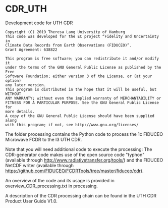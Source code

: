 # CDR_UTH

Development code for UTH CDR

    Copyright (C) 2019 Theresa Lang University of Hamburg
    This code was developed for the EC project “Fidelity and Uncertainty in
    Climate Data Records from Earth Observations (FIDUCEO)”.
    Grant Agreement: 638822
    
    This program is free software; you can redistribute it and/or modify it
    under the terms of the GNU General Public License as published by the Free
    Software Foundation; either version 3 of the License, or (at your option)
    any later version.
    This program is distributed in the hope that it will be useful, but WITHOUT
    ANY WARRANTY; without even the implied warranty of MERCHANTABILITY or
    FITNESS FOR A PARTICULAR PURPOSE. See the GNU General Public License for
    more details.
    A copy of the GNU General Public License should have been supplied along
    with this program; if not, see http://www.gnu.org/licenses/


The folder processing contains the Python code to process the 1c FIDUCEO Microwave FCDR to the l3 UTH CDR.

Note that you will need additional code to execute the processing: The CDR-generator code makes use of the open source code "typhon" (available through http://www.radiativetransfer.org/tools/) and the FIDUCEO NetCDF writer (available through https://github.com/FIDUCEO/FCDRTools/tree/master/fiduceo/cdr).

An overview of the code and its usage is provided in overview_CDR_processing.txt in processing.

A description of the CDR processing chain can be found in the UTH CDR Product User Guide V1.0.
